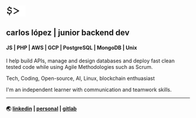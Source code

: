<img src="cursor.gif" height="30" />

## carlos lópez | junior backend dev

#### JS | PHP | AWS | GCP | PostgreSQL | MongoDB | Unix

I help build APIs, manage and design databases and deploy fast clean tested code while using Agile Methodologies such as Scrum.

Tech, Coding, Open-source, AI, Linux, blockchain enthuasiast

I'm an independent learner with communication and teamwork skills.
***
#### 🌏 [linkedin](https://www.linkedin.com/in/celopez12) | [personal](https://clopez7.github.io) | [gitlab](www.gitlab.com/clopez12)
